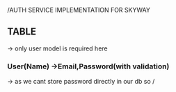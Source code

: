 /AUTH SERVICE IMPLEMENTATION FOR SKYWAY 
## TABLE
  -> only user model is required here 
  ### User(Name) ->Email,Password(with validation)
  -> as we cant store password directly in our db so
/